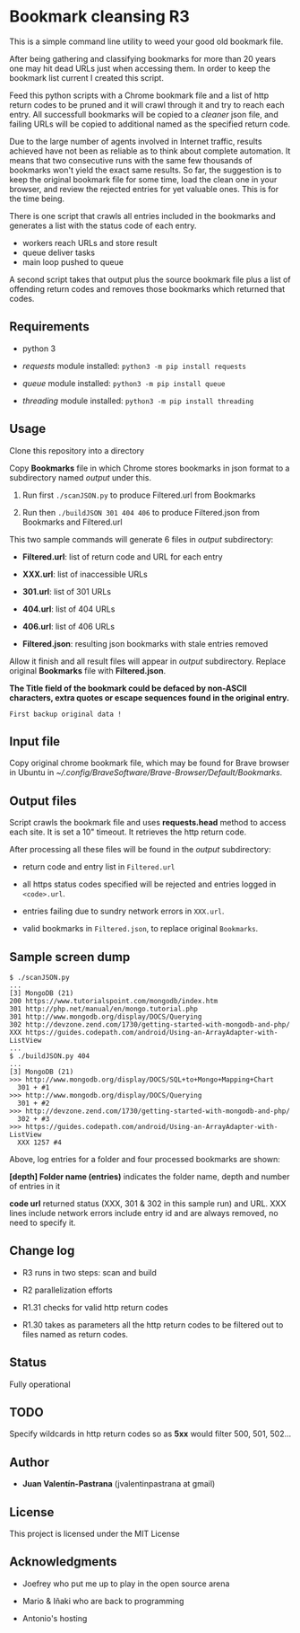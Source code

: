 # Bookmark cleansing R3
This is a simple command line utility to weed your good old bookmark file.

After being gathering and classifying bookmarks for more than 20 years one may hit dead URLs just when accessing them. In order to keep the bookmark list current I created this script.

Feed this python scripts with a Chrome bookmark file and a list of http return codes to be pruned and it will crawl through it and try to reach each entry. All successfull bookmarks will be copied to a _cleaner_ json file, and failing URLs will be copied to additional named as the specified return code.

Due to the large number of agents involved in Internet traffic, results achieved have not been as reliable as to think about complete automation. It means that two consecutive runs with the same few thousands of bookmarks won't yield the exact same results. So far, the suggestion is to keep the original bookmark file for some time, load the clean one in your browser, and review the rejected entries for yet valuable ones. This is for the time being.

There is one script that crawls all entries included in the bookmarks and generates a list with the status code of each entry.
 - workers reach URLs and store result
 - queue deliver tasks
 - main loop pushed to queue

A second script takes that output plus the source bookmark file plus a list of offending return codes and removes those bookmarks which returned that codes.

## Requirements

* python 3

* *requests* module installed: `python3 -m pip install requests`

* *queue* module installed: `python3 -m pip install queue`

* *threading* module installed: `python3 -m pip install threading`

## Usage

Clone this repository into a directory

Copy **Bookmarks** file in which Chrome stores bookmarks in json format to a subdirectory named _output_ under this.

1. Run first `./scanJSON.py` to produce Filtered.url from Bookmarks

2. Run then `./buildJSON 301 404 406` to produce Filtered.json from Bookmarks and Filtered.url

This two sample commands will generate 6 files in _output_ subdirectory:

* **Filtered.url**: list of return code and URL for each entry

* **XXX.url**: list of inaccessible URLs

* **301.url**: list of 301 URLs

* **404.url**: list of 404 URLs

* **406.url**: list of 406 URLs

* **Filtered.json**: resulting json bookmarks with stale entries removed

Allow it finish and all result files will appear in _output_ subdirectory. Replace original **Bookmarks** file with **Filtered.json**.

**The Title field of the bookmark could be defaced by non-ASCII characters, extra quotes or escape sequences found in the original entry.**

```
First backup original data !
```

## Input file
Copy original chrome bookmark file, which may be found for Brave browser in Ubuntu in _~/.config/BraveSoftware/Brave-Browser/Default/Bookmarks_.

## Output files
Script crawls the bookmark file and uses **requests.head** method to access each site. It is set a 10" timeout. It retrieves the http return code.

After processing all these files will be found in the _output_ subdirectory:

* return code and entry list in `Filtered.url`

* all https status codes specified will be rejected and entries logged in `<code>.url`.

* entries failing due to sundry network errors in `XXX.url`.

* valid bookmarks in `Filtered.json`, to replace original `Bookmarks`.

## Sample screen dump

```
$ ./scanJSON.py
...
[3] MongoDB (21)
200 https://www.tutorialspoint.com/mongodb/index.htm
301 http://php.net/manual/en/mongo.tutorial.php
301 http://www.mongodb.org/display/DOCS/Querying
302 http://devzone.zend.com/1730/getting-started-with-mongodb-and-php/
XXX https://guides.codepath.com/android/Using-an-ArrayAdapter-with-ListView
...
$ ./buildJSON.py 404
...
[3] MongoDB (21)
>>> http://www.mongodb.org/display/DOCS/SQL+to+Mongo+Mapping+Chart
  301 + #1
>>> http://www.mongodb.org/display/DOCS/Querying
  301 + #2
>>> http://devzone.zend.com/1730/getting-started-with-mongodb-and-php/
  302 + #3
>>> https://guides.codepath.com/android/Using-an-ArrayAdapter-with-ListView
  XXX 1257 #4
```

Above, log entries for a folder and four processed bookmarks are shown:

**[depth] Folder name (entries)**  indicates the folder name, depth and number of entries in it

**code url** returned status (XXX, 301 & 302 in this sample run) and URL. XXX lines include network errors include entry id and are always removed, no need to specify it.

## Change log

* R3 runs in two steps: scan and build

* R2 parallelization efforts

* R1.31 checks for valid http return codes

* R1.30 takes as parameters all the http return codes to be filtered out to files named as return codes.

## Status

Fully operational

## TODO

Specify wildcards in http return codes so as **5xx** would filter 500, 501, 502...

## Author

* **Juan Valentín-Pastrana** (jvalentinpastrana at gmail)

## License

This project is licensed under the MIT License 

## Acknowledgments

* Joefrey who put me up to play in the open source arena

* Mario & Iñaki who are back to programming

* Antonio's hosting

